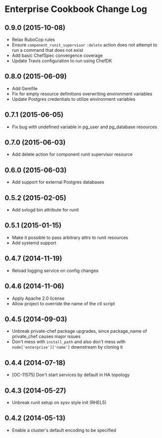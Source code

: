 # Enterprise Cookbook Change Log

## 0.9.0 (2015-10-08)

* Relax RuboCop rules
* Ensure `component_runit_supervisor` `:delete` action does not attempt to run a
  command that does not exist
* Add basic ChefSpec convergence coverage
* Update Travis configuration to run using ChefDK

## 0.8.0 (2015-06-09)

* Add Gemfile
* Fix for empty resource definitions overwriting environment variables
* Update Postgres credentials to utilize environment variables

## 0.7.1 (2015-06-05)

* Fix bug with undefined variable in pg\_user and pg\_database resources

## 0.7.0 (2015-06-03)

* Add delete action for component runit supervisor resource

## 0.6.0 (2015-06-03)

* Add support for external Postgres databases

## 0.5.2 (2015-02-05)

* Add svlogd bin attribute for runit

## 0.5.1 (2015-01-15)

* Make it possible to pass arbitrary attrs to runit resources
* Add systemd support

## 0.4.7 (2014-11-19)

* Reload logging service on config changes

## 0.4.6 (2014-11-06)

* Apply Apache 2.0 license
* Allow project to override the name of the ctl script

## 0.4.5 (2014-09-03)

* Unbreak private-chef package upgrades, since package\_name of private\_chef causes major issues
* Don't mess with `install_path` and also don't mess with `node['enterprise']['name']` downstream by cloning it

## 0.4.4 (2014-07-18)

* [OC-11575] Don't start services by default in HA topology

## 0.4.3 (2014-05-27)

* Unbreak runit setup on sysv style init (RHEL5)

## 0.4.2 (2014-05-13)

* Enable a cluster's default encoding to be specified
